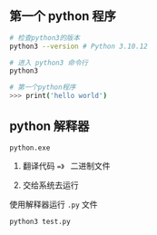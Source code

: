 ## 第一个 python 程序

```bash
# 检查python3的版本
python3 --version # Python 3.10.12

# 进入 python3 命令行
python3

# 第一个python程序
>>> print('hello world')
```

## python 解释器

`python.exe` 

1. 翻译代码 `=》 ` 二进制文件

2. 交给系统去运行

使用解释器运行 `.py` 文件

```bash
python3 test.py
```

